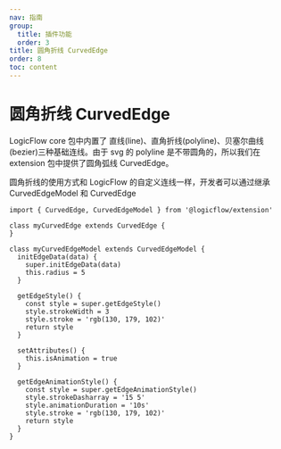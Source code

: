 ```yaml
---
nav: 指南
group:
  title: 插件功能
  order: 3
title: 圆角折线 CurvedEdge
order: 8
toc: content
---
```


# 圆角折线 CurvedEdge

LogicFlow core 包中内置了 直线(line)、直角折线(polyline)、贝塞尔曲线(bezier)三种基础连线。由于 svg 的 polyline 是不带圆角的，所以我们在 extension 包中提供了圆角弧线 CurvedEdge。

圆角折线的使用方式和 LogicFlow 的自定义连线一样，开发者可以通过继承 CurvedEdgeModel 和 CurvedEdge

```tsx | pure
import { CurvedEdge, CurvedEdgeModel } from '@logicflow/extension'

class myCurvedEdge extends CurvedEdge {
}

class myCurvedEdgeModel extends CurvedEdgeModel {
  initEdgeData(data) {
    super.initEdgeData(data)
    this.radius = 5
  }

  getEdgeStyle() {
    const style = super.getEdgeStyle()
    style.strokeWidth = 3
    style.stroke = 'rgb(130, 179, 102)'
    return style
  }

  setAttributes() {
    this.isAnimation = true
  }

  getEdgeAnimationStyle() {
    const style = super.getEdgeAnimationStyle()
    style.strokeDasharray = '15 5'
    style.animationDuration = '10s'
    style.stroke = 'rgb(130, 179, 102)'
    return style
  }
}
```
